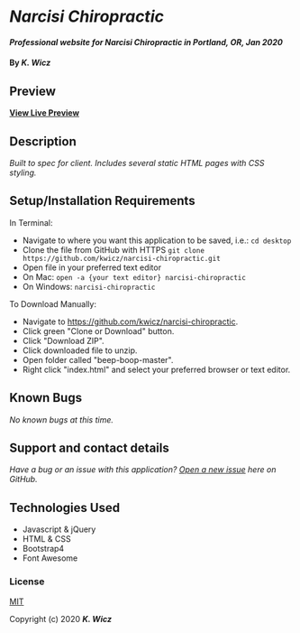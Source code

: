 # _Narcisi Chiropractic_

#### _Professional website for Narcisi Chiropractic in Portland, OR, Jan 2020_

#### By _**K. Wicz**_


## Preview

**[View Live Preview](https://kwicz.github.io/narcisi-chiropractic/)**

## Description

_Built to spec for client.  Includes several static HTML pages with CSS styling._

## Setup/Installation Requirements

In Terminal:

* Navigate to where you want this application to be saved, i.e.:
```cd desktop```
* Clone the file from GitHub with HTTPS
```git clone https://github.com/kwicz/narcisi-chiropractic.git```
* Open file in your preferred text editor
* On Mac: ```open -a {your text editor} narcisi-chiropractic```
* On Windows: ```narcisi-chiropractic```

To Download Manually:

* Navigate to https://github.com/kwicz/narcisi-chiropractic.
* Click green "Clone or Download" button.
* Click "Download ZIP".
* Click downloaded file to unzip.
* Open folder called "beep-boop-master".
* Right click "index.html" and select your preferred browser or text editor.

## Known Bugs

_No known bugs at this time._

## Support and contact details

_Have a bug or an issue with this application? [Open a new issue](https://github.com/kwicz/narcisi-chiropractic/issues) here on GitHub._

## Technologies Used

* Javascript & jQuery
* HTML & CSS
* Bootstrap4
* Font Awesome

### License

[MIT](https://choosealicense.com/licenses/mit/)

Copyright (c) 2020 **_K. Wicz_**
